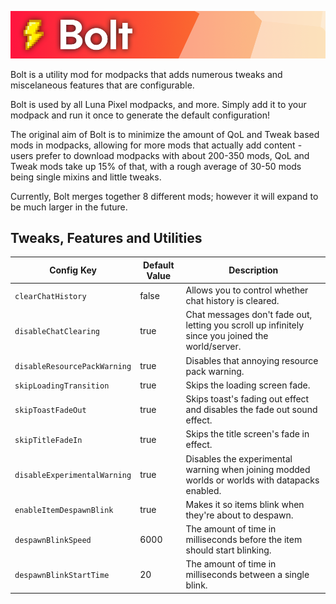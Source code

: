 ![](/banner.png)

Bolt is a utility mod for modpacks that adds numerous tweaks and miscelaneous features that are configurable.

Bolt is used by all Luna Pixel modpacks, and more. Simply add it to your modpack and run it once to generate the default configuration!

The original aim of Bolt is to minimize the amount of QoL and Tweak based mods in modpacks, allowing for more mods that actually add content - users prefer to download modpacks with about 200-350 mods, QoL and Tweak mods take up 15% of that, with a rough average of 30-50 mods being single mixins and little tweaks.

Currently, Bolt merges together 8 different mods; however it will expand to be much larger in the future.

## Tweaks, Features and Utilities

|Config Key|Default Value|Description|
|----------|-------------|-----------|
|`clearChatHistory`|false|Allows you to control whether chat history is cleared.|
|`disableChatClearing`|true|Chat messages don't fade out, letting you scroll up infinitely since you joined the world/server.|
|`disableResourcePackWarning`|true|Disables that annoying resource pack warning.|
|`skipLoadingTransition`|true|Skips the loading screen fade.|
|`skipToastFadeOut`|true|Skips toast's fading out effect and disables the fade out sound effect.|
|`skipTitleFadeIn`|true|Skips the title screen's fade in effect.|
|`disableExperimentalWarning`|true|Disables the experimental warning when joining modded worlds or worlds with datapacks enabled.|
|`enableItemDespawnBlink`|true|Makes it so items blink when they're about to despawn.|
|`despawnBlinkSpeed`|6000|The amount of time in milliseconds before the item should start blinking.|
|`despawnBlinkStartTime`|20|The amount of time in milliseconds between a single blink.|
